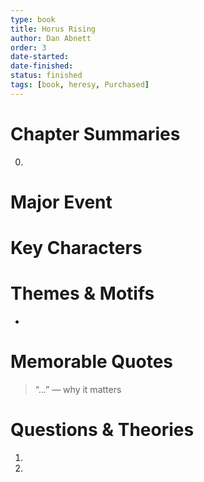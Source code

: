 ```yaml
---
type: book
title: Horus Rising
author: Dan Abnett
order: 3
date-started: 
date-finished: 
status: finished
tags: [book, heresy, Purchased]
---
```

# Chapter Summaries
0. 
 
# Major Event



# Key Characters


# Themes & Motifs
- 

# Memorable Quotes
> “...” — why it matters

# Questions & Theories
1. 
2. 
